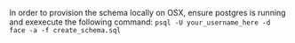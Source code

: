 In order to provision the schema locally on OSX, ensure postgres is running and exexecute the following command: `psql -U your_username_here -d face -a -f create_schema.sql`
